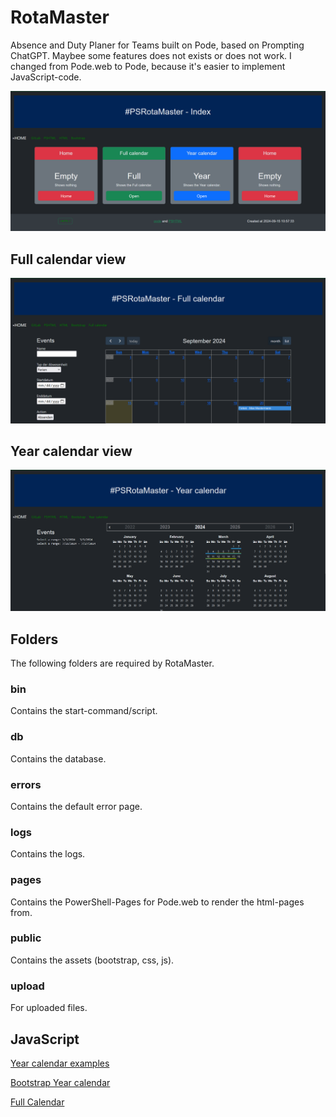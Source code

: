 # RotaMaster

Absence and Duty Planer for Teams built on Pode, based on Prompting ChatGPT. Maybee some features does not exists or does not work. I changed from Pode.web to Pode, because it's easier to implement JavaScript-code.

![PSRotaMasterIndex](./public/img/PSRotaMasterIndex.png)

## Full calendar view

![PSRotaMasterIndex](./public/img/PSRotaMasterFull.png)

## Year calendar view

![PSRotaMasterIndex](./public/img/PSRotaMasterYear.png)

## Folders

The following folders are required by RotaMaster.

### bin

Contains the start-command/script.

### db

Contains the database.

### errors

Contains the default error page.

### logs

Contains the logs.

### pages

Contains the PowerShell-Pages for Pode.web to render the html-pages from.

### public

Contains the assets (bootstrap, css, js).

### upload

For uploaded files.

## JavaScript

[Year calendar examples](https://year-calendar.github.io/rc-year-calendar/examples)

[Bootstrap Year calendar](https://github.com/year-calendar/js-year-calendar?tab=readme-ov-file)

[Full Calendar](https://fullcalendar.io/docs)
